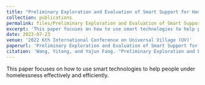 ```yaml
---
title: "Preliminary Exploration and Evaluation of Smart Support for Homeless Community"
collection: publications
permalink: files/Preliminary Exploration and Evaluation of Smart Support for Homeless Community.pdf
excerpt: 'This paper focuses on how to use smart technologies to help people under homelessness effectively and efficiently.'
date: 2023-07-23
venue: '2022 6th International Conference on Universal Village (UV)'
paperurl: 'Preliminary Exploration and Evaluation of Smart Support for Homeless Community.pdf'
citation: 'Wang, Yitong, and Yajun Fang. "Preliminary Exploration and Evaluation of Smart Support for Homeless Community." 2022 6th International Conference on Universal Village (UV). IEEE, 2022.'
---
```

This paper focuses on how to use smart technologies to help people under homelessness effectively and efficiently.
